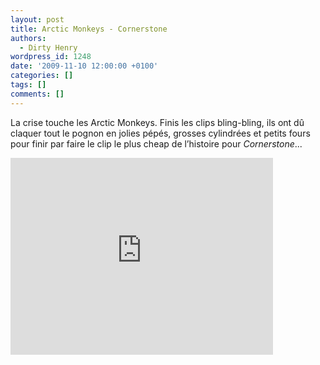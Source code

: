 ```yaml
---
layout: post
title: Arctic Monkeys - Cornerstone
authors:
  - Dirty Henry
wordpress_id: 1248
date: '2009-11-10 12:00:00 +0100'
categories: []
tags: []
comments: []
---
```

La crise touche les Arctic Monkeys. Finis les clips bling-bling, ils ont dû claquer tout le pognon en jolies pépés, grosses cylindrées et petits fours pour finir par faire le clip le plus cheap de l’histoire pour *Cornerstone*...

<iframe width="420" height="315" src="http://www.youtube.com/embed/LIQz6zZi7R0" frameborder="0" allowfullscreen></iframe>
